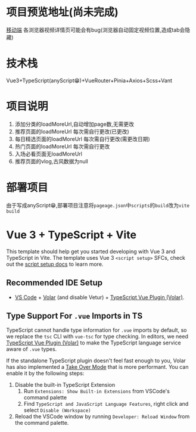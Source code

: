 # 项目预览地址(尚未完成)
[移动端](https://xpc.hxq-001.top)
各浏览器视频详情页可能会有bug(浏览器自动固定视频位置,造成tab会隐藏)
# 技术栈
Vue3+TypeScript(anyScript😁)+VueRouter+Pinia+Axios+Scss+Vant

# 项目说明
1. 添加分类的loadMoreUrl,自动增加page数,无需更改
2. 推荐页面的loadMoreUrl 每次需自行更改(已更改)
3. 每日精选页面的loadMoreUrl 每次需自行更改(需更改日期)
4. 热门页面的loadMoreUrl 每次需自行更改
5. 入场必看页面无loadMoreUrl
6. 推荐页面的vlog,古风数据为null

# 部署项目
由于写成anyScript😁,部署项目注意将`pageage.json`中`scripts`的`build`改为`vite build`

# Vue 3 + TypeScript + Vite

This template should help get you started developing with Vue 3 and TypeScript in Vite. The template uses Vue 3 `<script setup>` SFCs, check out the [script setup docs](https://v3.vuejs.org/api/sfc-script-setup.html#sfc-script-setup) to learn more.

## Recommended IDE Setup

- [VS Code](https://code.visualstudio.com/) + [Volar](https://marketplace.visualstudio.com/items?itemName=Vue.volar) (and disable Vetur) + [TypeScript Vue Plugin (Volar)](https://marketplace.visualstudio.com/items?itemName=Vue.vscode-typescript-vue-plugin).

## Type Support For `.vue` Imports in TS

TypeScript cannot handle type information for `.vue` imports by default, so we replace the `tsc` CLI with `vue-tsc` for type checking. In editors, we need [TypeScript Vue Plugin (Volar)](https://marketplace.visualstudio.com/items?itemName=Vue.vscode-typescript-vue-plugin) to make the TypeScript language service aware of `.vue` types.

If the standalone TypeScript plugin doesn't feel fast enough to you, Volar has also implemented a [Take Over Mode](https://github.com/johnsoncodehk/volar/discussions/471#discussioncomment-1361669) that is more performant. You can enable it by the following steps:

1. Disable the built-in TypeScript Extension
   1. Run `Extensions: Show Built-in Extensions` from VSCode's command palette
   2. Find `TypeScript and JavaScript Language Features`, right click and select `Disable (Workspace)`
2. Reload the VSCode window by running `Developer: Reload Window` from the command palette.
